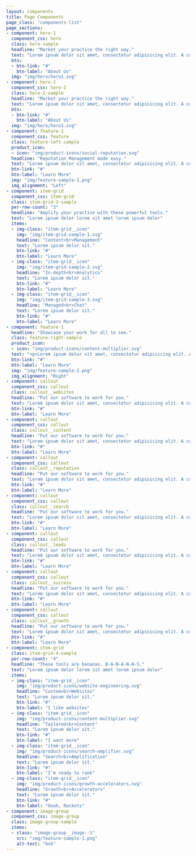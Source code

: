 ```yaml
---
layout: components
title: Page Components
page_class: "components-list"
page_sections:
- component: hero-1
  component_css: hero
  class: hero-sample
  headline: "Market your practice the right way."
  text: "Lorem ipsum dolor sit amet, consectetur adipisicing elit. A cupiditate, incidunt quo pariatur iure minus at suscipit officia velit molestiae, fugit est fuga impedit accusantium architecto eligendi. Explicabo, voluptas, sed."
  btn:
  - btn-link: "#"
    btn-label: "About Us"
  img: "img/hero/hero1.svg"
- component: hero-2
  component_css: hero-2
  class: hero-2-sample
  headline: "Market your practice the right way."
  text: "Lorem ipsum dolor sit amet, consectetur adipisicing elit. A cupiditate, incidunt quo pariatur iure minus at suscipit officia velit molestiae, fugit est fuga impedit accusantium architecto eligendi. Explicabo, voluptas, sed."
  btn:
  - btn-link: "#"
    btn-label: "About Us"
  img: "img/hero/hero1.svg"
- component: feature-1
  component_css: feature
  class: feature-left-sample
  product_icon:
  - icon: "img/product-icons/social-reputation.svg"
  headline: "Reputation Management made easy."
  text: "Lorem ipsum dolor sit amet, consectetur adipisicing elit. A cupiditate, incidunt quo pariatur iure minus at suscipit officia velit molestiae, fugit est fuga impedit accusantium architecto eligendi. Explicabo, voluptas, sed."
  btn-link: "#"
  btn-label: "Learn More"
  img: "img/feature-sample-1.png"
  img_alignment: "Left"
- component: item-grid
  component_css: item-grid
  class: item-grid-3-sample
  per-row-count: "3"
  headline: "Amplify your practice with these powerful tools."
  text: "Lorem ipsum delor lorem sit amet lorem ipsum delor"
  items:
  - img-class: "item-grid__icon"
    img: "img/item-grid-sample-1.svg"
    headline: "Content<br>Management"
    text: "Lorem ipsum delor sit."
    btn-link: "#"
    btn-label: "Learn More"
  - img-class: "item-grid__icon"
    img: "img/item-grid-sample-2.svg"
    headline: "In-depth<br>Analytics"
    text: "Lorem ipsum delor sit."
    btn-link: "#"
    btn-label: "Learn More"
  - img-class: "item-grid__icon"
    img: "img/item-grid-sample-3.svg"
    headline: "Managed<br>Chat"
    text: "Lorem ipsum delor sit."
    btn-link: "#"
    btn-label: "Learn More"
- component: feature-1
  headline: "Showcase your work for all to see."
  class: feature-right-sample
  product_icon:
  - icon: "img/product-icons/content-multiplier.svg"
  text: "<p>Lorem ipsum dolor sit amet, consectetur adipisicing elit. A cupiditate, incidunt quo pariatur iure minus at suscipit offic  velit molestiae, fugit est fuga impedit accusantium architecto eligendi. Explicabo, voluptas, sed.</p><p>Lorem ipsum dolor sit amet, consectetur adipisicing elit. A cupiditate, incidunt quo pariatur iure minus at suscipit offic  velit molestiae, fugit est fuga impedit accusantium architecto eligendi. Explicabo, voluptas, sed.</p>"
  btn-link: "#"
  btn-label: "Learn More"
  img: "img/feature-sample-2.png"
  img_alignment: "Right"
- component: callout
  component_css: callout
  class: callout__websites
  headline: "Put our software to work for you."
  text: "Lorem ipsum dolor sit amet, consectetur adipisicing elit. A cupiditate, incidunt quo pariatur iure minus at suscipit offic  velit molestiae, fugit est fuga impedit accusantium architecto eligendi. Explicabo, voluptas, sed."
  btn-link: "#"
  btn-label: "Learn More"
- component: callout
  component_css: callout
  class: callout__content
  headline: "Put our software to work for you."
  text: "Lorem ipsum dolor sit amet, consectetur adipisicing elit. A cupiditate, incidunt quo pariatur iure minus at suscipit offic  velit molestiae, fugit est fuga impedit accusantium architecto eligendi. Explicabo, voluptas, sed."
  btn-link: "#"
  btn-label: "Learn More"
- component: callout
  component_css: callout
  class: callout__reputation
  headline: "Put our software to work for you."
  text: "Lorem ipsum dolor sit amet, consectetur adipisicing elit. A cupiditate, incidunt quo pariatur iure minus at suscipit offic  velit molestiae, fugit est fuga impedit accusantium architecto eligendi. Explicabo, voluptas, sed."
  btn-link: "#"
  btn-label: "Learn More"
- component: callout
  component_css: callout
  class: callout__search
  headline: "Put our software to work for you."
  text: "Lorem ipsum dolor sit amet, consectetur adipisicing elit. A cupiditate, incidunt quo pariatur iure minus at suscipit offic  velit molestiae, fugit est fuga impedit accusantium architecto eligendi. Explicabo, voluptas, sed."
  btn-link: "#"
  btn-label: "Learn More"
- component: callout
  component_css: callout
  class: callout__leads
  headline: "Put our software to work for you."
  text: "Lorem ipsum dolor sit amet, consectetur adipisicing elit. A cupiditate, incidunt quo pariatur iure minus at suscipit offic  velit molestiae, fugit est fuga impedit accusantium architecto eligendi. Explicabo, voluptas, sed."
  btn-link: "#"
  btn-label: "Learn More"
- component: callout
  component_css: callout
  class: callout__success
  headline: "Put our software to work for you."
  text: "Lorem ipsum dolor sit amet, consectetur adipisicing elit. A cupiditate, incidunt quo pariatur iure minus at suscipit offic  velit molestiae, fugit est fuga impedit accusantium architecto eligendi. Explicabo, voluptas, sed."
  btn-link: "#"
  btn-label: "Learn More"
- component: callout
  component_css: callout
  class: callout__growth
  headline: "Put our software to work for you."
  text: "Lorem ipsum dolor sit amet, consectetur adipisicing elit. A cupiditate, incidunt quo pariatur iure minus at suscipit offic  velit molestiae, fugit est fuga impedit accusantium architecto eligendi. Explicabo, voluptas, sed."
  btn-link: "#"
  btn-label: "Learn More"
- component: item-grid
  class: item-grid-4-sample
  per-row-count: "4"
  headline: "These tools are bananas. B-A-N-A-N-A-S."
  text: "Lorem ipsum delor lorem sit amet lorem ipsum delor"
  items:
  - img-class: "item-grid__icon"
    img: "img/product-icons/website-engineering.svg"
    headline: "Custom<br>Websites"
    text: "Lorem ipsum delor sit."
    btn-link: "#"
    btn-label: "I like websites"
  - img-class: "item-grid__icon"
    img: "img/product-icons/content-multiplier.svg"
    headline: "Tailored<br>Content"
    text: "Lorem ipsum delor sit."
    btn-link: "#"
    btn-label: "I want more"
  - img-class: "item-grid__icon"
    img: "img/product-icons/search-amplifier.svg"
    headline: "Search<br>Amplification"
    text: "Lorem ipsum delor sit."
    btn-link: "#"
    btn-label: "I'm ready to rank"
  - img-class: "item-grid__icon"
    img: "img/product-icons/growth-accelerators.svg"
    headline: "Growth<br>Accelerators"
    text: "Lorem ipsum delor sit."
    btn-link: "#"
    btn-label: "Oooh, Rockets"
- component: image-group
  component_css: image-group
  class: image-group-sample
  items:
  - class: "image-group__image--1"
    src: "img/feature-sample-1.png"
    alt-text: "bob"
---
```

